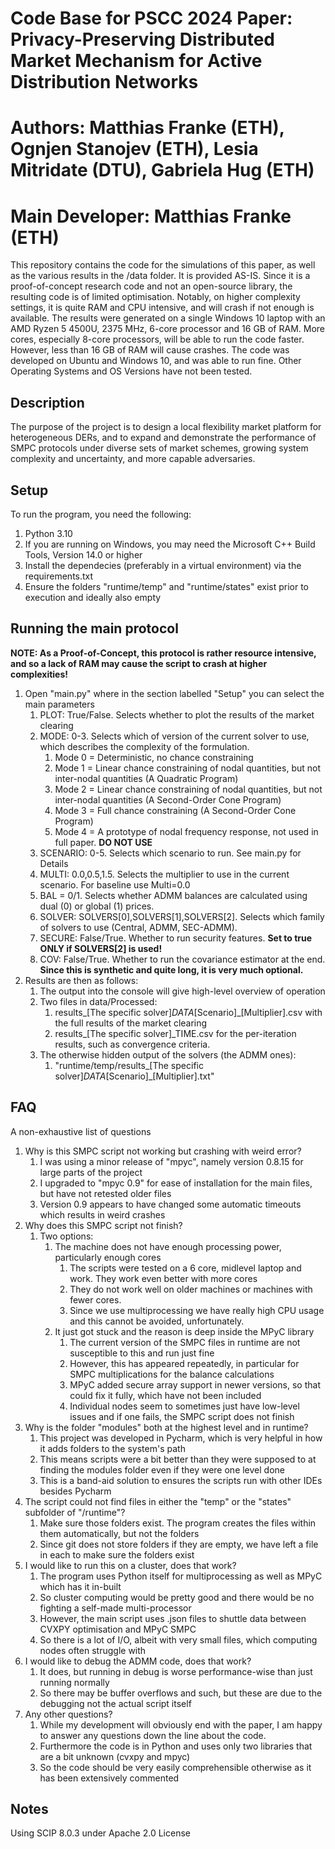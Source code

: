 # Code Base for PSCC 2024 Paper: Privacy-Preserving Distributed Market Mechanism for Active Distribution Networks
# Authors: Matthias Franke (ETH), Ognjen Stanojev (ETH), Lesia Mitridate (DTU), Gabriela Hug (ETH)
# Main Developer: Matthias Franke (ETH)

This repository contains the code for the simulations of this paper, as well as the various results in the /data folder.
It is provided AS-IS. Since it is a proof-of-concept research code and not an open-source library, the
resulting code is of limited optimisation. 
Notably, on higher complexity settings, it is quite RAM and CPU intensive, and will crash if not enough is available.
The results were generated on a single Windows 10 laptop with an AMD Ryzen 5 4500U, 2375 MHz, 6-core processor and 16 GB of RAM.
More cores, especially 8-core processors, will be able to run the code faster.
However, less than 16 GB of RAM will cause crashes.
The code was developed on Ubuntu and Windows 10, and was able to run fine.
Other Operating Systems and OS Versions have not been tested.


## Description
The purpose of the project is to design a local flexibility market platform for heterogeneous DERs, 
and to expand and demonstrate the performance of SMPC protocols under diverse sets of market schemes, 
growing system complexity and uncertainty, and more capable adversaries.

## Setup
To run the program, you need the following:
1. Python 3.10
2. If you are running on Windows, you may need the Microsoft C++ Build Tools, Version 14.0 or higher
2. Install the dependecies (preferably in a virtual environment) via the requirements.txt
3. Ensure the folders "runtime/temp" and "runtime/states" exist prior to execution and ideally also empty

## Running the main protocol

**NOTE: As a Proof-of-Concept, this protocol is rather resource intensive, and so a lack of RAM may cause the script to
crash at higher complexities!**


1. Open "main.py" where in the section labelled "Setup" you can select the main parameters
   1. PLOT: True/False. Selects whether to plot the results of the market clearing
   2. MODE: 0-3. Selects which of version of the current solver to use, which describes the complexity of the formulation.
      1. Mode 0 = Deterministic, no chance constraining
      2. Mode 1 = Linear chance constraining of nodal quantities, but not inter-nodal quantities (A Quadratic Program)
      3. Mode 2 = Linear chance constraining of nodal quantities, but not inter-nodal quantities (A Second-Order Cone Program)
      4. Mode 3 = Full chance constraining (A Second-Order Cone Program)
      5. Mode 4 = A prototype of nodal frequency response, not used in full paper. **DO NOT USE**
   3. SCENARIO: 0-5. Selects which scenario to run. See main.py for Details
   4. MULTI: 0.0,0.5,1.5. Selects the multiplier to use in the current scenario. For baseline use Multi=0.0
   5. BAL = 0/1. Selects whether ADMM balances are calculated using dual (0) or global (1) prices.
   6. SOLVER: SOLVERS[0],SOLVERS[1],SOLVERS[2]. Selects which family of solvers to use (Central, ADMM, SEC-ADMM).
   7. SECURE: False/True. Whether to run security features. **Set to true ONLY if SOLVERS[2] is used!**
   8. COV: False/True. Whether to run the covariance estimator at the end. **Since this is synthetic and quite long, it is very much optional.**
2. Results are then as follows:
   1. The output into the console will give high-level overview of operation
   2. Two files in data/Processed:
      1. results_[The specific solver]_DATA_[Scenario]_[Multiplier].csv with the full results of the market clearing
      2. results_[The specific solver]_TIME.csv for the per-iteration results, such as convergence criteria.
   3. The otherwise hidden output of the solvers (the ADMM ones): 
      1. "runtime/temp/results_[The specific solver]_DATA_[Scenario]_[Multiplier].txt"


## FAQ
A non-exhaustive list of questions

1. Why is this SMPC script not working but crashing with weird error?
   1. I was using a minor release of "mpyc", namely version 0.8.15 for large parts of the project
   2. I upgraded to "mpyc 0.9" for ease of installation for the main files, but have not retested older files
   3. Version 0.9 appears to have changed some automatic timeouts which results in weird crashes
2. Why does this SMPC script not finish?
   1. Two options:
      1. The machine does not have enough processing power, particularly enough cores
         1. The scripts were tested on a 6 core, midlevel laptop and work. They work even better with more cores
         2. They do not work well on older machines or machines with fewer cores.
         3. Since we use multiprocessing we have really high CPU usage and this cannot be avoided, unfortunately.
      2. It just got stuck and the reason is deep inside the MPyC library
         1. The current version of the SMPC files in runtime are not susceptible to this and run just fine
         2. However, this has appeared repeatedly, in particular for SMPC multiplications for the balance calculations
         3. MPyC added secure array support in newer versions, so that could fix it fully, which have not been included
         4. Individual nodes seem to sometimes just have low-level issues and if one fails, the SMPC script does not finish
3. Why is the folder "modules" both at the highest level and in runtime?
   1. This project was developed in Pycharm, which is very helpful in how it adds folders to the system's path
   2. This means scripts were a bit better than they were supposed to at finding the modules folder even if they were one level done
   3. This is a band-aid solution to ensures the scripts run with other IDEs besides Pycharm
4. The script could not find files in either the "temp" or the "states" subfolder of "/runtime"?
   1. Make sure those folders exist. The program creates the files within them automatically, but not the folders
   2. Since git does not store folders if they are empty, we have left a file in each to make sure the folders exist
5. I would like to run this on a cluster, does that work?
   1. The program uses Python itself for multiprocessing as well as MPyC which has it in-built
   2. So cluster computing would be pretty good and there would be no fighting a self-made multi-processor
   3. However, the main script uses .json files to shuttle data between CVXPY optimisation and MPyC SMPC
   4. So there is a lot of I/O, albeit with very small files, which computing nodes often struggle with
6. I would like to debug the ADMM code, does that work?
   1. It does, but running in debug is  worse performance-wise than just running normally
   2. So there may be buffer overflows and such, but these are due to the debugging not the actual script itself
7. Any other questions?
   1. While my development will obviously end with the paper, I am happy to answer any questions down the line about the code.
   2. Furthermore the code is in Python and uses only two libraries that are a bit unknown (cvxpy and mpyc)
   3. So the code should be very easily comprehensible otherwise as it has been extensively commented

## Notes
Using SCIP 8.0.3 under Apache 2.0 License
